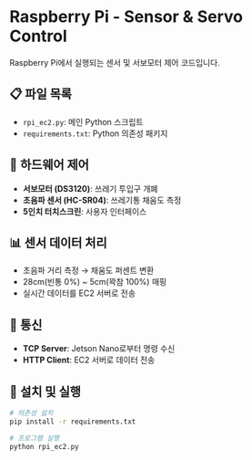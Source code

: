 # Raspberry Pi - Sensor & Servo Control

Raspberry Pi에서 실행되는 센서 및 서보모터 제어 코드입니다.

## 📋 파일 목록
- `rpi_ec2.py`: 메인 Python 스크립트
- `requirements.txt`: Python 의존성 패키지

## 🔧 하드웨어 제어
- **서보모터 (DS3120)**: 쓰레기 투입구 개폐
- **초음파 센서 (HC-SR04)**: 쓰레기통 채움도 측정
- **5인치 터치스크린**: 사용자 인터페이스

## 📊 센서 데이터 처리
- 초음파 거리 측정 → 채움도 퍼센트 변환
- 28cm(빈통 0%) ~ 5cm(꽉참 100%) 매핑
- 실시간 데이터를 EC2 서버로 전송

## 📡 통신
- **TCP Server**: Jetson Nano로부터 명령 수신
- **HTTP Client**: EC2 서버로 데이터 전송

## 🚀 설치 및 실행
```bash
# 의존성 설치  
pip install -r requirements.txt

# 프로그램 실행
python rpi_ec2.py
```
